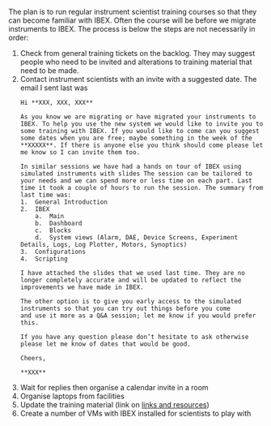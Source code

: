 The plan is to run regular instrument scientist training courses so that they can become familiar with IBEX. Often the course will be before we migrate instruments to IBEX. The process is below the steps are not necessarily in order:

1. Check from general training tickets on the backlog. They may suggest people who need to be invited and alterations to training material that need to be made.
1. Contact instrument scientists with an invite with a suggested date. The email I sent last was
    ```
    Hi **XXX, XXX, XXX**
    
    As you know we are migrating or have migrated your instruments to IBEX. To help you use the new system we would like to invite you to some training with IBEX. If you would like to come can you suggest some dates when you are free; maybe something in the week of the **XXXXX**. If there is anyone else you think should come please let me know so I can invite them too.
    
    In similar sessions we have had a hands on tour of IBEX using simulated instruments with slides The session can be tailored to your needs and we can spend more or less time on each part. Last time it took a couple of hours to run the session. The summary from last time was:
    1.	General Introduction
    2.	IBEX
        a.	Main
        b.	Dashboard
        c.	Blocks
        d.	System views (Alarm, DAE, Device Screens, Experiment Details, Logs, Log Plotter, Motors, Synoptics)
    3.	Configurations
    4.	Scripting
    
    I have attached the slides that we used last time. They are no longer completely accurate and will be updated to reflect the improvements we have made in IBEX. 
    
    The other option is to give you early access to the simulated instruments so that you can try out things before you come 
    and use it more as a Q&A session; let me know if you would prefer this.
    
    If you have any question please don’t hesitate to ask otherwise please let me know of dates that would be good.
    
    Cheers,
    
    **XXX**
    ```
1. Wait for replies then organise a calendar invite in a room
1. Organise laptops from facilities
1. Update the training material (link on [links and resources](links-and-resources))
1. Create a number of VMs with IBEX installed for scientists to play with
